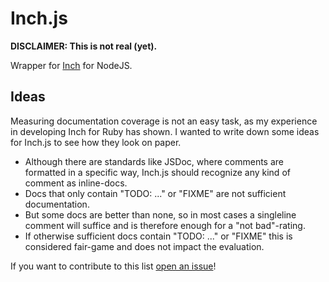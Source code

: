 Inch.js
=======

**DISCLAIMER: This is not real (yet).**

Wrapper for [Inch](http://trivelop.de/inch) for NodeJS.


## Ideas

Measuring documentation coverage is not an easy task, as my experience in developing Inch for Ruby has shown. I wanted to write down some ideas for Inch.js to see how they look on paper.

* Although there are standards like JSDoc, where comments are formatted in a specific way, Inch.js should recognize any kind of comment as inline-docs.
* Docs that only contain "TODO: ..." or "FIXME" are not sufficient documentation.
* But some docs are better than none, so in most cases a singleline comment will suffice and is therefore enough for a "not bad"-rating.
* If otherwise sufficient docs contain "TODO: ..." or "FIXME" this is considered fair-game and does not impact the evaluation.

If you want to contribute to this list [open an issue](https://github.com/rrrene/inch.js/issues/new)!
